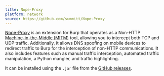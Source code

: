 ```yaml
---
title: Nope-Proxy
platform: network
source: https://github.com/summitt/Nope-Proxy
---
```


[Nope-Proxy](https://github.com/summitt/Nope-Proxy) is an extension for Burp that operates as a Non-HTTP [Machine-in-the-Middle (MITM)](../../Document/0x04f-Testing-Network-Communication.md#intercepting-network-traffic-through-mitm) tool, allowing you to intercept both TCP and UDP traffic. Additionally, it allows DNS spoofing on mobile devices to redirect traffic to Burp for the interception of non-HTTP communications. It also includes features such as manual traffic interception, automated traffic manipulation, a Python mangler, and traffic highlighting.

It can be installed using the `.jar` file from the [GitHub releases](https://github.com/summitt/Nope-Proxy/releases).
